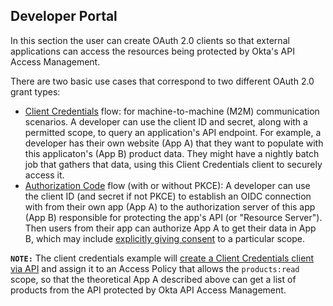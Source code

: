## Developer Portal

In this section the user can create OAuth 2.0 clients so that external applications can access the resources being protected by Okta's API Access Management.

There are two basic use cases that correspond to two different OAuth 2.0 grant types:

- [Client Credentials](https://developer.okta.com/docs/concepts/auth-overview/#client-credentials-flow) flow: for machine-to-machine (M2M) communication scenarios. A developer can use the client ID and secret, along with a permitted scope, to query an application's API endpoint.  For example, a developer has their own website (App A) that they want to populate with this applicaton's (App B) product data.  They might have a nightly batch job that gathers that data, using this Client Credentials client to securely access it.
- [Authorization Code](https://developer.okta.com/docs/concepts/auth-overview/#authorization-code-flow) flow (with or without PKCE): A developer can use the client ID (and secret if not PKCE) to establish an OIDC connection with from their own app (App A) to the authorization server of this app (App B) responsible for protecting the app's API (or "Resource Server").  Then users from their app can authorize App A to get their data in App B, which may include [explicitly giving consent](https://developer.okta.com/docs/guides/request-user-consent/overview/) to a particular scope.

**`NOTE:`** The client credentials example will [create a Client Credentials client via API](https://developer.okta.com/docs/reference/api/oauth-clients/#register-new-client) and assign it to an Access Policy that allows the `products:read` scope, so that the theoretical App A described above can get a list of products from the API protected by Okta API Access Management.
